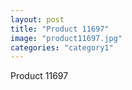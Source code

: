 ```yaml
---
layout: post
title: "Product 11697"
image: "product11697.jpg"
categories: "category1"
---
```

Product 11697
